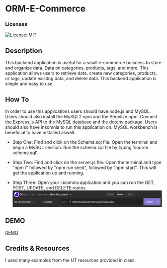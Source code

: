# ORM-E-Commerce

### Licenses
[![License: MIT](https://img.shields.io/badge/License-MIT-blue.svg)](https://opensource.org/licenses/MIT)


 ## Description
 This backend application is useful for a small e-commerce buisness to store and organize data. Data on categories, products, tags, and more. This application allows users to retrieve data, create new categories, products, or tags, update exisitng data, and delete data. This backend application is simple and easy to use.
 
 ## How To

 In order to use this applications users should have node.js and MySQL. Users should also install the MySQL2 npm and the Seqelize npm. Connect the Express.js API to the MySQL database and the dotenv package. Users should also have insomnia to run this application on. MySQL workbench is beneficial to have installed aswell.  

  * Step One: Find and click on the Schema.sql file. Open the terminal and begin a MySQL session. Run the schema.sql file by typing 'source schema.sql'.

  * Step Two: Find and click on the server.js file. Open the terminal and type "npm i" followed by "npm run seed", followed by "npm start". This will get the application up and running. 

  * Step Three: Open your insomnia applcation and you can run the GET, POST, UPDATE, and DELETE routes. 
![insomnia](./img/img1.jpeg)


## DEMO
 [DEMO](https://drive.google.com/file/d/1AQHhp81pLe4RTErs6-zex6MejHsm9CR_/view?usp=sharing)


 ## Credits & Resources
 I used many examples from the UT resources provided in class.